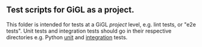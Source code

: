 ## Test scripts for GiGL as a project.

This folder is intended for tests at a GiGL *project* level, e.g. lint tests, or "e2e tests". Unit tests and integration
tests should go in their respective directories e.g. Python [unit](../python/tests/unit/) and
[integration](../python/tests/integration/) tests.
